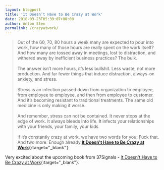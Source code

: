 ```yaml
---
layout: blogpost
title: 'It Doesn’t Have to Be Crazy at Work'
date: 2018-03-23T05:39:07+00:00
author: Anton Sten
permalink: /crazyatwork/
---
```


>Out of the 60, 70, 80 hours a week many are expected to pour into work, how many of those hours are really spent on the work itself? And how many are tossed away in meetings, lost to distraction, and withered away by inefficient business practices? The bulk.<br /><br />
The answer isn’t more hours, it’s less bullshit. Less waste, not more production. And far fewer things that induce distraction, always-on anxiety, and stress.
<br /><br />
Stress is an infection passed down from organization to employee, from employee to employee, and then from employee to customer. And it’s becoming resistant to traditional treatments. The same old medicine is only making it worse.<br /><br />
And remember, stress can not be contained. It never stops at the edge of work. It always bleeds into life. It infects your relationships with your friends, your family, your kids.
<br /><br />
If it’s constantly crazy at work, we have two words for you: Fuck that. And two more: Enough already.**[It Doesn't Have to Be Crazy at Work](https://basecamp.com/books/calm){:target="_blank"}**

Very excited about the upcoming book from 37Signals - [It Doesn't Have to Be Crazy at Work](https://basecamp.com/books/calm){:target="_blank"}.
